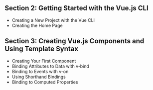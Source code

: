 ## Section 2: Getting Started with the Vue.js CLI
* Creating a New Project with the Vue CLI
* Creating the Home Page
## Section 3: Creating Vue.js Components and Using Template Syntax
* Creating Your First Component
* Binding Attributes to Data with v-bind
* Binding to Events with v-on
* Using Shorthand Bindings
* Binding to Computed Properties